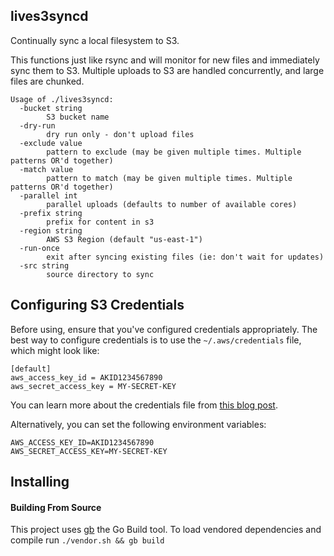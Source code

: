 lives3syncd
-----------

Continually sync a local filesystem to S3.

This functions just like rsync and will monitor for new files and immediately sync them to S3. Multiple uploads to S3 are handled concurrently, and large files are chunked.


```
Usage of ./lives3syncd:
  -bucket string
    	S3 bucket name
  -dry-run
    	dry run only - don't upload files
  -exclude value
    	pattern to exclude (may be given multiple times. Multiple patterns OR'd together)
  -match value
    	pattern to match (may be given multiple times. Multiple patterns OR'd together)
  -parallel int
    	parallel uploads (defaults to number of available cores)
  -prefix string
    	prefix for content in s3
  -region string
    	AWS S3 Region (default "us-east-1")
  -run-once
    	exit after syncing existing files (ie: don't wait for updates)
  -src string
    	source directory to sync
```

## Configuring S3 Credentials

Before using, ensure that you've configured credentials appropriately. The best way to configure credentials is to use the `~/.aws/credentials` file, which might look like:

```
[default]
aws_access_key_id = AKID1234567890
aws_secret_access_key = MY-SECRET-KEY
```

You can learn more about the credentials file from [this blog post](http://blogs.aws.amazon.com/security/post/Tx3D6U6WSFGOK2H/A-New-and-Standardized-Way-to-Manage-Credentials-in-the-AWS-SDKs).

Alternatively, you can set the following environment variables:

```
AWS_ACCESS_KEY_ID=AKID1234567890
AWS_SECRET_ACCESS_KEY=MY-SECRET-KEY
```

## Installing

#### Building From Source

This project uses [gb](https://getgb.io/) the Go Build tool. To load vendored dependencies and compile run `./vendor.sh && gb build`